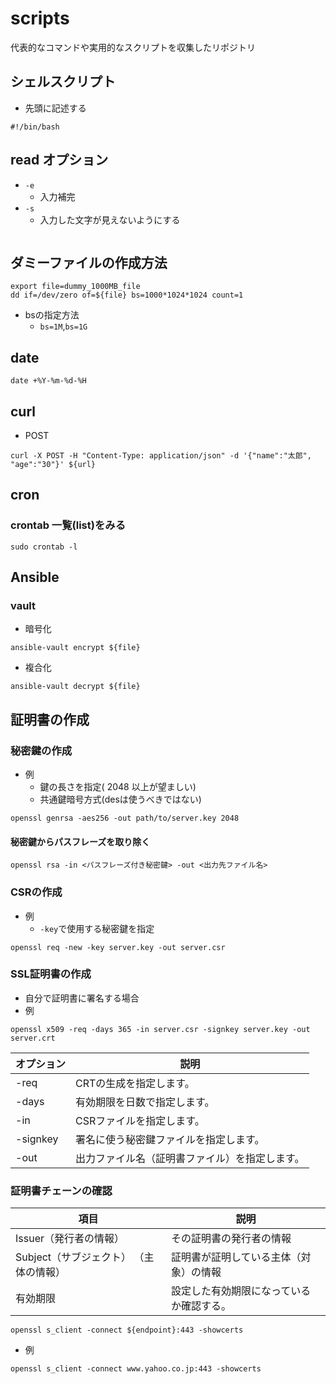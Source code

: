 # scripts
代表的なコマンドや実用的なスクリプトを収集したリポジトリ
## シェルスクリプト
- 先頭に記述する
```shell
#!/bin/bash
```

## read オプション
- `-e`
  - 入力補完
- `-s`
  - 入力した文字が見えないようにする
```shell

```
## ダミーファイルの作成方法
```shell
export file=dummy_1000MB_file
dd if=/dev/zero of=${file} bs=1000*1024*1024 count=1
```
- bsの指定方法
  - `bs=1M`,`bs=1G`

## date
```shell
date +%Y-%m-%d-%H
```
## curl
- POST
```shell
curl -X POST -H "Content-Type: application/json" -d '{"name":"太郎", "age":"30"}' ${url}
```

## cron
### crontab 一覧(list)をみる
```shell
sudo crontab -l
```
## Ansible
### vault
- 暗号化
```shell
ansible-vault encrypt ${file}
```
- 複合化
```shell
ansible-vault decrypt ${file}
```
## 証明書の作成
### 秘密鍵の作成
- 例
  - 鍵の長さを指定( 2048 以上が望ましい)
  - 共通鍵暗号方式(desは使うべきではない)
```shell
openssl genrsa -aes256 -out path/to/server.key 2048
```
#### 秘密鍵からパスフレーズを取り除く
```shell
openssl rsa -in <パスフレーズ付き秘密鍵> -out <出力先ファイル名>
```
### CSRの作成
- 例
  - `-key`で使用する秘密鍵を指定
```shell
openssl req -new -key server.key -out server.csr
```
### SSL証明書の作成
- 自分で証明書に署名する場合
- 例
```shell
openssl x509 -req -days 365 -in server.csr -signkey server.key -out server.crt
```
| オプション     | 説明              |
|-----------|-----------------|
| -req      | CRTの生成を指定します。   |
| -days     | 有効期限を日数で指定します。  |
| -in	      | CSRファイルを指定します。  |
| -signkey	 | 署名に使う秘密鍵ファイルを指定します。|
| -out	     | 出力ファイル名（証明書ファイル）を指定します。|

### 証明書チェーンの確認
| 項目  | 説明                  |
|-----|---------------------|
| Issuer（発行者の情報）  | その証明書の発行者の情報    |
| Subject（サブジェクト） （主体の情報）  | 証明書が証明している主体（対象）の情報   |
| 有効期限  | 設定した有効期限になっているか確認する。 |
```shell
openssl s_client -connect ${endpoint}:443 -showcerts
```
- 例
```shell
openssl s_client -connect www.yahoo.co.jp:443 -showcerts
```
